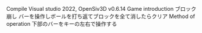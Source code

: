 Compile
Visual studio 2022, OpenSiv3D v0.6.14
Game introduction
ブロック崩し 
バーを操作しボールを打ち返てブロックを全て消したらクリア
Method of operation
下部のバーをキーの左右で操作する
